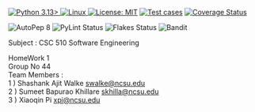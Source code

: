 <a href="https://docs.python.org/3.13/whatsnew/3.13.html"><img alt="Python 3.13>" src="https://img.shields.io/badge/Python-3776AB?style=for-the-badge&logo=python&logoColor=white">
<a href="https://docs.kernel.org/"><img alt="Linux" src="https://img.shields.io/badge/Linux-FCC624?style=for-the-badge&logo=linux&logoColor=black">
<a href="https://github.com/TeamAgileMinds-CSC-510/AgileMindsHw/blob/master/LICENSE"><img alt="License: MIT" src="https://img.shields.io/github/license/TeamAgileMinds-CSC-510/AgileMindsHw.svg"></a>
[![Test cases](https://github.com/TeamAgileMinds-CSC-510/AgileMindsHw/actions/workflows/run_test.yml/badge.svg)](https://github.com/TeamAgileMinds-CSC-510/AgileMindsHw/actions/workflows/run_test.yml)
[![Coverage Status](https://coveralls.io/repos/github/TeamAgileMinds-CSC-510/AgileMindsHw/badge.svg)](https://coveralls.io/github/TeamAgileMinds-CSC-510/AgileMindsHw)


![AutoPep 8](https://github.com/TeamAgileMinds-CSC-510/AgileMindsHw/actions/workflows/autopep8.yml/badge.svg)
![PyLint Status](https://github.com/TeamAgileMinds-CSC-510/AgileMindsHw/actions/workflows/pylint.yml/badge.svg)
![Flakes Status](https://github.com/TeamAgileMinds-CSC-510/AgileMindsHw/actions/workflows/flakes.yml/badge.svg)
![Bandit](https://github.com/TeamAgileMinds-CSC-510/AgileMindsHw/actions/workflows/bandit.yml/badge.svg)

Subject : CSC 510 Software Engineering

HomeWork 1 <br>
Group No 44 <br>
Team Members : <br>
1 ) Shashank Ajit Walke        swalke@ncsu.edu <br>
2 ) Sumeet Bapurao Khillare    skhilla@ncsu.edu <br>
3 ) Xiaoqin Pi                 xpi@ncsu.edu <br>
